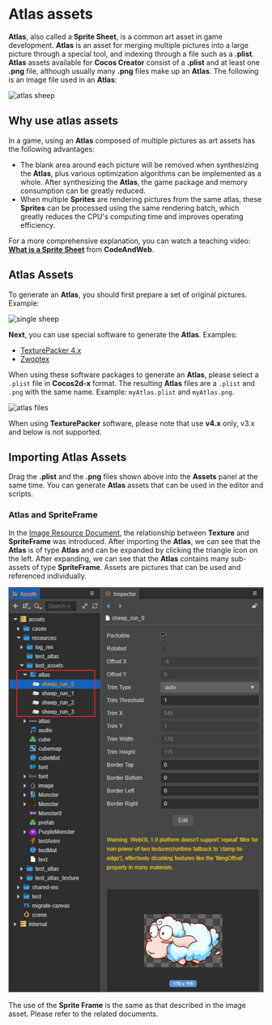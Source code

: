 # Atlas assets

__Atlas__, also called a __Sprite Sheet__, is a common art asset in game development. __Atlas__ is an asset for merging multiple pictures into a large picture through a special tool, and indexing through a file such as a **.plist**. __Atlas__ assets available for __Cocos Creator__ consist of a **.plist** and at least one **.png** file, although usually many **.png** files make up an __Atlas__. The following is an image file used in an __Atlas__:

![atlas sheep](atlas/sheep_atlas.png)

## Why use atlas assets

In a game, using an __Atlas__ composed of multiple pictures as art assets has the following advantages:

  - The blank area around each picture will be removed when synthesizing the __Atlas__, plus various optimization algorithms can be implemented as a whole. After synthesizing the __Atlas__, the game package and memory consumption can be greatly reduced.
  - When multiple __Sprites__ are rendering pictures from the same atlas, these __Sprites__ can be processed using the same rendering batch, which greatly reduces the CPU's computing time and improves operating efficiency.

For a more comprehensive explanation, you can watch a teaching video: [__What is a Sprite Sheet__](https://www.codeandweb.com/what-is-a-sprite-sheet) from __CodeAndWeb__.

## Atlas Assets

To generate an __Atlas__, you should first prepare a set of original pictures. Example:

![single sheep](atlas/single_sheep.png)

__Next__, you can use special software to generate the __Atlas__. Examples:

- [TexturePacker 4.x](https://www.codeandweb.com/texturepacker)
- [Zwoptex](https://zwopple.com/zwoptex/)

When using these software packages to generate an __Atlas__, please select a `.plist` file in **Cocos2d-x** format. The resulting __Atlas__ files are a `.plist` and `.png` with the same name. Example: `myAtlas.plist` and `myAtlas.png`.

![atlas files](atlas/atlas_files.png)

When using __TexturePacker__ software, please note that use __v4.x__ only, v3.x and below is not supported.

## Importing Atlas Assets

Drag the **.plist** and the **.png** files shown above into the **Assets** panel at the same time. You can generate __Atlas__ assets that can be used in the editor and scripts.

### Atlas and SpriteFrame

In the [Image Resource Document](../ui-system/components/editor/sprite.md), the relationship between __Texture__ and __SpriteFrame__ was introduced. After importing the __Atlas__, we can see that the __Atlas__ is of type __Atlas__ and can be expanded by clicking the triangle icon on the left. After expanding, we can see that the __Atlas__ contains many sub-assets of type __SpriteFrame__. Assets are pictures that can be used and referenced individually.

![sprite frame](atlas/spriteframes.png)

The use of the __Sprite Frame__ is the same as that described in the image asset. Please refer to the related documents.

<!-- ## 碎图转图集

在项目原型阶段或生产初期，美术资源的内容和结构变化都会比较频繁，我们通常会直接使用碎图（也就是多个单独的图片）来搭建场景和制作 UI。为了优化性能和节约包体，需要将碎图合并成图集。 -->
